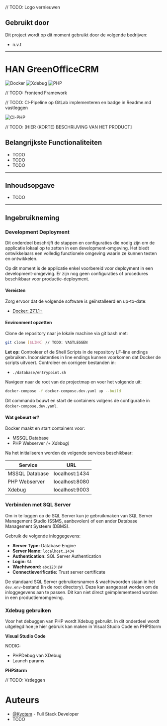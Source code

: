 // TODO: Logo vernieuwen

[//]: # (![Logo]&#40;EMBEDLINK;)


## Gebruikt door
Dit project wordt op dit moment gebruikt door de volgende bedrijven:
- n.v.t

---

# HAN GreenOfficeCRM

![Docker](https://img.shields.io/badge/Docker-27.1.1-041e5b)
![Xdebug](https://img.shields.io/badge/Xdebug-3.4.2-bbde94)
![PHP](https://img.shields.io/badge/PHP-8.1.13-9999cc)

// TODO: Frontend Framework

// TODO: CI-Pipeline op GitLab implementeren en badge in Readme.md vastleggen

![CI-PHP](https://github.com/IMPL/actions/workflows/ci-php-syntax-check.yaml/badge.svg?branch=main)





// TODO: [HIER (KORTE) BESCHRIJVING VAN HET PRODUCT]

## Belangrijkste Functionaliteiten
- TODO
- TODO
- TODO

---

## Inhoudsopgave
- TODO

---
## Ingebruikneming

### Development Deployment

Dit onderdeel beschrijft de stappen en configuraties die nodig zijn om de applicatie lokaal op te zetten in een development-omgeving.
Het biedt ontwikkelaars een volledig functionele omgeving waarin ze kunnen testen en ontwikkelen.

Op dit moment is de applicatie enkel voorbereid voor deployment in een development-omgeving.
Er zijn nog geen configuraties of procedures beschikbaar voor productie-deployment.

#### Vereisten

Zorg ervoor dat de volgende software is geïnstalleerd en up-to-date:

- [Docker: 27.1.1+](https://www.docker.com/get-started/)


#### Environment opzetten

Clone de repository naar je lokale machine via git bash met:
```bash
git clone [$LINK] // TODO: VASTLEGGEN
```

**Let op:** Controleer of de Shell Scripts in de repository LF-line endings gebruiken. Inconsistenties in line endings kunnen voorkomen dat Docker de scripts uitvoert. Controleer en corrigeer bestanden in:

- `./database/entrypoint.sh`

Navigeer naar de root van de projectmap en voer het volgende uit:

```bash
docker-compose -f docker-compose.dev.yaml up --build
```

Dit commando bouwt en start de containers volgens de configuratie in `docker-compose.dev.yaml`.

#### Wat gebeurt er?

Docker maakt en start containers voor:

- MSSQL Database
- PHP Webserver _(+ Xdebug)_

Na het initialiseren worden de volgende services beschikbaar:

| **Service**    | **URL**        |
|----------------|----------------|
| MSSQL Database | localhost:1434 |
| PHP Webserver  | localhost:8080 |
| Xdebug         | localhost:9003 |


### Verbinden met SQL Server

Om in te loggen op de SQL Server kun je gebruikmaken van SQL Server Management Studio (SSMS, aanbevolen) of een ander Database Management Systeem (DBMS).

Gebruik de volgende inloggegevens:

- **Server Type:** Database Engine
- **Server Name:** `localhost,1434`
- **Authentication:** SQL Server Authentication
- **Login:** `SA`
- **Wachtwoord:** `abc123!@#`
- **Connectieverificatie:** Trust server certificate

De standaard SQL Server gebruikersnamen & wachtwoorden staan in het `dev.env`-bestand (In de root directory). Deze kan aangepast worden om de inloggegevens aan te passen. Dit kan niet direct geïmplementeerd worden in een productiemomgeving.

### Xdebug gebruiken

Voor het debuggen van PHP wordt Xdebug gebruikt.
In dit onderdeel wordt uitgelegd hoe je hier gebruik kan maken in Visual Studio Code en PHPStorm

**Visual Studio Code**

NODIG:
- PHPDebug van XDebug
- Launch params

**PHPStorm**

// TODO: Vstleggen


# Auteurs

- [@Kyotem](https://github.com/Kyotem) - Full Stack Developer
- TODO

